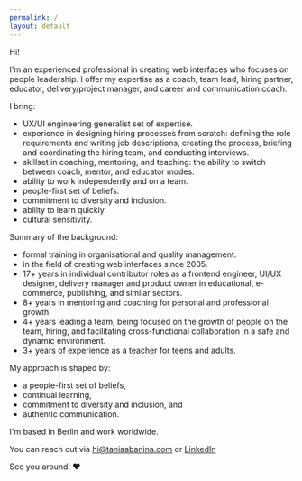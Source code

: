 ```yaml
---
permalink: /
layout: default
---
```


Hi! 

I'm an experienced professional in creating web interfaces who focuses on people leadership. I offer my expertise as a coach, team lead, hiring partner, educator, delivery/project manager, and career and communication coach.


I bring:
- UX/UI engineering generalist set of expertise.
- experience in designing hiring processes from scratch: defining the role requirements and writing job descriptions, creating the process, briefing and coordinating the hiring team, and conducting interviews.
- skillset in coaching, mentoring, and teaching: the ability to switch between coach, mentor, and educator modes.
- ability to work independently and on a team.
- people-first set of beliefs.
- commitment to diversity and inclusion. 
- ability to learn quickly.
- cultural sensitivity.


Summary of the background:
* formal training in organisational and quality management.
* in the field of creating web interfaces since 2005.
* 17+ years in individual contributor roles as a frontend engineer, UI/UX designer, delivery manager and product owner in educational, e-commerce, publishing, and similar sectors. 
* 8+ years in mentoring and coaching for personal and professional growth. 
* 4+ years leading a team, being focused on the growth of people on the team, hiring, and facilitating cross-functional collaboration in a safe and dynamic environment. 
* 3+ years of experience as a teacher for teens and adults.


My approach is shaped by:
* a people-first set of beliefs,
* continual learning,
* commitment to diversity and inclusion, and
* authentic communication.


I'm based in Berlin and work worldwide.


You can reach out via [hi@taniaabanina.com](mailto:hi@taniaabanina.com) or [LinkedIn](https://www.linkedin.com/in/taniaabanina/)


See you around! ♥
